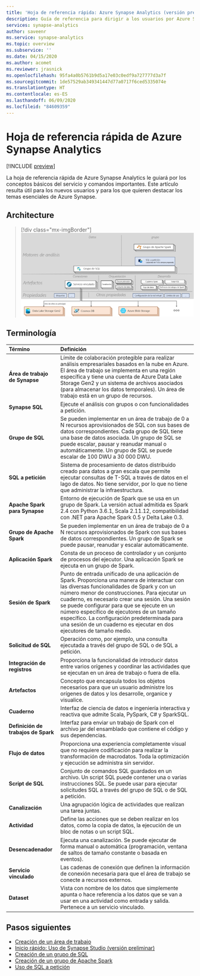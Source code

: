 ```yaml
---
title: 'Hoja de referencia rápida: Azure Synapse Analytics (versión preliminar de las áreas de trabajo)'
description: Guía de referencia para dirigir a los usuarios por Azure Synapse Analytics
services: synapse-analytics
author: saveenr
ms.service: synapse-analytics
ms.topic: overview
ms.subservice: ''
ms.date: 04/15/2020
ms.author: acomet
ms.reviewer: jrasnick
ms.openlocfilehash: 95fa4a0b5761b9d5a17e03c0edf9a727777d3a7f
ms.sourcegitcommit: 1de57529ab349341447d77a0717f6ced5335074e
ms.translationtype: HT
ms.contentlocale: es-ES
ms.lasthandoff: 06/09/2020
ms.locfileid: "84609359"
---
```

# <a name="azure-synapse-analytics-cheat-sheet"></a>Hoja de referencia rápida de Azure Synapse Analytics

[!INCLUDE [preview](includes/note-preview.md)]

La hoja de referencia rápida de Azure Synapse Analytics le guiará por los conceptos básicos del servicio y comandos importantes. Este artículo resulta útil para los nuevos usuarios y para los que quieren destacar los temas esenciales de Azure Synapse.

## <a name="architecture"></a>Architecture

> [!div class="mx-imgBorder"]
>![Arquitectura de Synapse](media/overview-cheat-sheet/azure-synapse-architecture-cheat-sheet.png)

## <a name="terminology"></a>Terminología
| Término                         | Definición      |
|:---                                 |:---                 |
| **Área de trabajo de Synapse** | Límite de colaboración protegible para realizar análisis empresariales basados en la nube en Azure. El área de trabajo se implementa en una región específica y tiene una cuenta de Azure Data Lake Storage Gen2 y un sistema de archivos asociados (para almacenar los datos temporales). Un área de trabajo está en un grupo de recursos. |
| **Synapse SQL**   | Ejecute el análisis con grupos o con funcionalidades a petición.  |
| **Grupo de SQL**   | Se pueden implementar en un área de trabajo de 0 a N recursos aprovisionados de SQL con sus bases de datos correspondientes. Cada grupo de SQL tiene una base de datos asociada. Un grupo de SQL se puede escalar, pausar y reanudar manual o automáticamente. Un grupo de SQL se puede escalar de 100 DWU a 30 000 DWU.       |
| **SQL a petición**   | Sistema de procesamiento de datos distribuido creado para datos a gran escala que permite ejecutar consultas de T-SQL a través de datos en el lago de datos. No tiene servidor, por lo que no tiene que administrar la infraestructura.       |
|**Apache Spark para Synapse** | Entorno de ejecución de Spark que se usa en un grupo de Spark. La versión actual admitida es Spark 2.4 con Python 3.6.1, Scala 2.11.12, compatibilidad con .NET para Apache Spark 0.5 y Delta Lake 0.3.  | 
| **Grupo de Apache Spark**  | Se pueden implementar en un área de trabajo de 0 a N recursos aprovisionados de Spark con sus bases de datos correspondientes. Un grupo de Spark se puede pausar, reanudar y escalar automáticamente.  |
| **Aplicación Spark**  |   Consta de un proceso de controlador y un conjunto de procesos del ejecutor. Una aplicación Spark se ejecuta en un grupo de Spark.            |
| **Sesión de Spark**  |   Punto de entrada unificado de una aplicación de Spark. Proporciona una manera de interactuar con las diversas funcionalidades de Spark y con un número menor de construcciones. Para ejecutar un cuaderno, es necesario crear una sesión. Una sesión se puede configurar para que se ejecute en un número específico de ejecutores de un tamaño específico. La configuración predeterminada para una sesión de un cuaderno es ejecutar en dos ejecutores de tamaño medio. |
| **Solicitud de SQL**  |   Operación como, por ejemplo, una consulta ejecutada a través del grupo de SQL o de SQL a petición. |
|**Integración de registros**| Proporciona la funcionalidad de introducir datos entre varios orígenes y coordinar las actividades que se ejecutan en un área de trabajo o fuera de ella.| 
|**Artefactos**| Concepto que encapsula todos los objetos necesarios para que un usuario administre los orígenes de datos y los desarrolle, organice y visualice.|
|**Cuaderno**| Interfaz de ciencia de datos e ingeniería interactiva y reactiva que admite Scala, PySpark, C# y SparkSQL. |
|**Definición de trabajos de Spark**|Interfaz para enviar un trabajo de Spark con el archivo jar del ensamblado que contiene el código y sus dependencias.|
|**Flujo de datos**|  Proporciona una experiencia completamente visual que no requiere codificación para realizar la transformación de macrodatos. Toda la optimización y ejecución se administra sin servidor. |
|**Script de SQL**| Conjunto de comandos SQL guardados en un archivo. Un script SQL puede contener una o varias instrucciones SQL. Se puede usar para ejecutar solicitudes SQL a través del grupo de SQL o de SQL a petición.|
|**Canalización**| Una agrupación lógica de actividades que realizan una tarea juntas.|
|**Actividad**| Define las acciones que se deben realizar en los datos, como la copia de datos, la ejecución de un bloc de notas o un script SQL.|
|**Desencadenador**| Ejecuta una canalización. Se puede ejecutar de forma manual o automática (programación, ventana de saltos de tamaño constante o basada en eventos).|
|**Servicio vinculado**| Las cadenas de conexión que definen la información de conexión necesaria para que el área de trabajo se conecte a recursos externos.|
|**Dataset**|  Vista con nombre de los datos que simplemente apunta o hace referencia a los datos que se van a usar en una actividad como entrada y salida. Pertenece a un servicio vinculado.|

## <a name="next-steps"></a>Pasos siguientes

- [Creación de un área de trabajo](quickstart-create-workspace.md)
- [Inicio rápido: Uso de Synapse Studio (versión preliminar)](quickstart-synapse-studio.md)
- [Creación de un grupo de SQL](quickstart-create-sql-pool-portal.md)
- [Creación de un grupo de Apache Spark](quickstart-create-apache-spark-pool-portal.md)
- [Uso de SQL a petición](quickstart-sql-on-demand.md)


